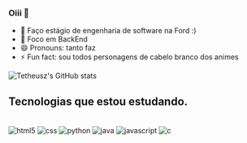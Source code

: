 ### Oiii 👋

- 🔭 Faço estágio de engenharia de software na Ford :) 
- 🌱 Foco em BackEnd
- 😄 Pronouns: tanto faz
- ⚡ Fun fact: sou todos personagens de cabelo branco dos animes

![Tetheusz's GitHub stats](https://github-readme-stats.vercel.app/api?username=tetheusz&show_icons=true&theme=dracula)
## Tecnologias que estou estudando.
<div style="display: inline_block"><br/>
    <img align="center" alt="html5" src="https://img.shields.io/badge/HTML5-E34F26?style=for-the-badge&logo=html5&logoColor=white">
    <img align="center" alt="css" src="https://img.shields.io/badge/CSS3-1572B6?style=for-the-badge&logo=css3&logoColor=white">
    <img align="center" alt="python" src="https://img.shields.io/badge/Python-14354C?style=for-the-badge&logo=python&logoColor=white">
    <img align="center" alt="java" src="https://img.shields.io/badge/Java-ED8B00?style=for-the-badge&logo=java&logoColor=white">
    <img align="center" alt="javascript" src="https://img.shields.io/badge/JavaScript-323330?style=for-the-badge&logo=javascript&logoColor=F7DF1E">
    <img align="center" alt="c" src="https://img.shields.io/badge/C-00599C?style=for-the-badge&logo=c&logoColor=white">
